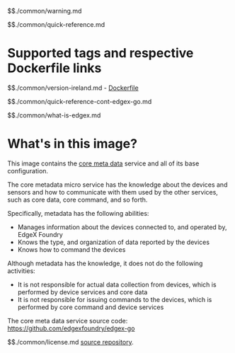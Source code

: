 $$./common/warning.md

$$./common/quick-reference.md

# Supported tags and respective Dockerfile links

$$./common/version-ireland.md
        - [Dockerfile](https://github.com/edgexfoundry/edgex-go/blob/v2.0.0/cmd/core-metadata/Dockerfile)

$$./common/quick-reference-cont-edgex-go.md

$$./common/what-is-edgex.md

# What's in this image?

This image contains the [core meta data](https://docs.edgexfoundry.org/2.0/microservices/core/metadata/Ch-Metadata/) service and all of its base configuration.

The core metadata micro service has the knowledge about the devices and sensors and how to communicate with them used by the other services, such as core data, core command, and so forth.

Specifically, metadata has the following abilities:

- Manages information about the devices connected to, and operated by, EdgeX Foundry
- Knows the type, and organization of data reported by the devices
- Knows how to command the devices

Although metadata has the knowledge, it does not do the following activities:

- It is not responsible for actual data collection from devices, which is performed by device services and core data
- It is not responsible for issuing commands to the devices, which is performed by core command and device services

The core meta data service source code: <https://github.com/edgexfoundry/edgex-go>

$$./common/license.md
[source repository](https://github.com/edgexfoundry/edgex-go/blob/v2.0.0/Attribution.txt).
